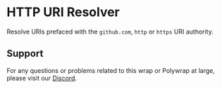 # HTTP URI Resolver
Resolve URIs prefaced with the `github.com`, `http` or `https` URI authority.

## Support

For any questions or problems related to this wrap or Polywrap at large, please visit our [Discord](https://discord.polywrap.io).
